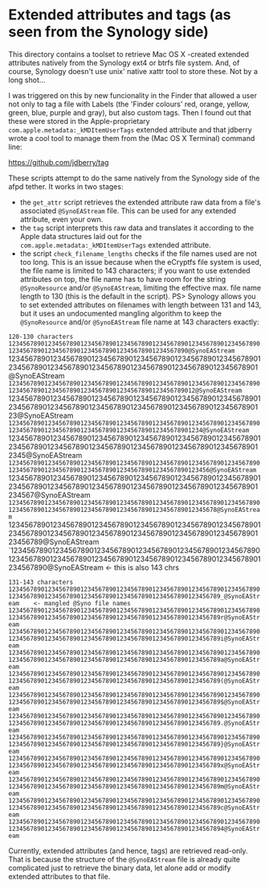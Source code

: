 # Extended attributes and tags (as seen from the Synology side)

This directory contains a toolset to retrieve Mac OS X -created extended attributes natively from the Synology ext4 or btrfs file system. And, of course, Synology doesn't use unix' native xattr tool to store these. Not by a long shot...

I was triggered on this by new funcionality in the Finder that allowed a user not only to tag a file with Labels (the 'Finder colours' red, orange, yellow, green, blue, purple and gray), but also custom tags. Then I found out that these were stored in the Apple-proprietary `com.apple.metadata:_kMDItemUserTags` extended attribute and that jdberry wrote a cool tool to manage them from the (Mac OS X Terminal) command line:

https://github.com/jdberry/tag

These scripts attempt to do the same natively from the Synology side of the afpd tether. It works in two stages:
- the `get_attr` script retrieves the extended attribute raw data from a file's associated `@SynoEAStream` file. This can be used for any extended attribute, even your own.
- the `tag` script interprets this raw data and translates it according to the Apple data structures laid out for the `com.apple.metadata:_kMDItemUserTags` extended attribute.
- the script `check_filename_lengths` checks if the file names used are not too long. This is an issue because when the eCryptfs file system is used, the file name is limited to 143 characters; if you want to use extended attributes on top, the file name has to have room for the string `@SynoResource` and/or `@SynoEAStream`, limiting the effective max. file name length to 130 (this is the default in the script).
PS> Synology allows you to set extended attributes on filenames with length between 131 and 143, but it uses an undocumented mangling algorithm to keep the `@SynoResource` and/or `@SynoEAStream` file name at 143 characters exactly:

`120-130 characters`
`123456789012345678901234567890123456789012345678901234567890123456789012345678901234567890123456789012345678901234567890@SynoEAStream
`1234567890123456789012345678901234567890123456789012345678901234567890123456789012345678901234567890123456789012345678901@SynoEAStream
`12345678901234567890123456789012345678901234567890123456789012345678901234567890123456789012345678901234567890123456789012@SynoEAStream
`123456789012345678901234567890123456789012345678901234567890123456789012345678901234567890123456789012345678901234567890123@SynoEAStream
`1234567890123456789012345678901234567890123456789012345678901234567890123456789012345678901234567890123456789012345678901234@SynoEAStream
`12345678901234567890123456789012345678901234567890123456789012345678901234567890123456789012345678901234567890123456789012345@SynoEAStream
`123456789012345678901234567890123456789012345678901234567890123456789012345678901234567890123456789012345678901234567890123456@SynoEAStream
`1234567890123456789012345678901234567890123456789012345678901234567890123456789012345678901234567890123456789012345678901234567@SynoEAStream
`12345678901234567890123456789012345678901234567890123456789012345678901234567890123456789012345678901234567890123456789012345678@SynoEAStream
`123456789012345678901234567890123456789012345678901234567890123456789012345678901234567890123456789012345678901234567890123456789@SynoEAStream
`1234567890123456789012345678901234567890123456789012345678901234567890123456789012345678901234567890123456789012345678901234567890@SynoEAStream    <- this is also 143 chrs

`131-143 characters`
`123456789012345678901234567890123456789012345678901234567890123456789012345678901234567890123456789012345678901234567890123456789_@SynoEAStream    <- mangled @Syno file names`
`123456789012345678901234567890123456789012345678901234567890123456789012345678901234567890123456789012345678901234567890123456789r@SynoEAStream`
`123456789012345678901234567890123456789012345678901234567890123456789012345678901234567890123456789012345678901234567890123456789i@SynoEAStream`
`123456789012345678901234567890123456789012345678901234567890123456789012345678901234567890123456789012345678901234567890123456789a@SynoEAStream`
`123456789012345678901234567890123456789012345678901234567890123456789012345678901234567890123456789012345678901234567890123456789(@SynoEAStream`
`123456789012345678901234567890123456789012345678901234567890123456789012345678901234567890123456789012345678901234567890123456789$@SynoEAStream`
`123456789012345678901234567890123456789012345678901234567890123456789012345678901234567890123456789012345678901234567890123456789.@SynoEAStream`
`123456789012345678901234567890123456789012345678901234567890123456789012345678901234567890123456789012345678901234567890123456789}@SynoEAStream`
`123456789012345678901234567890123456789012345678901234567890123456789012345678901234567890123456789012345678901234567890123456789x@SynoEAStream`
`123456789012345678901234567890123456789012345678901234567890123456789012345678901234567890123456789012345678901234567890123456789m@SynoEAStream`
`123456789012345678901234567890123456789012345678901234567890123456789012345678901234567890123456789012345678901234567890123456789c@SynoEAStream`
`1234567890123456789012345678901234567890123456789012345678901234567890123456789012345678901234567890123456789012345678901234567894@SynoEAStream`

Currently, extended attributes (and hence, tags) are retrieved read-only. That is because the structure of the `@SynoEAStream` file is already quite complicated just to retrieve the binary data, let alone add or modify extended attributes to that file.
